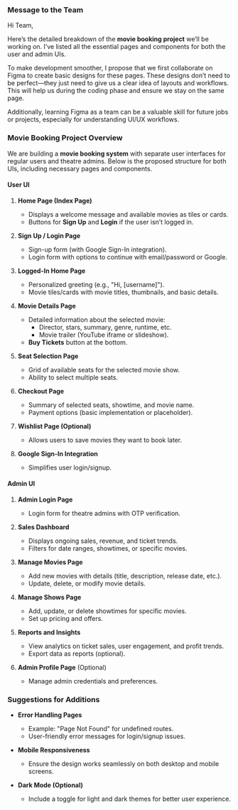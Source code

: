 ### **Message to the Team**

Hi Team,  

Here’s the detailed breakdown of the **movie booking project** we’ll be working on. I’ve listed all the essential pages and components for both the user and admin UIs.  

To make development smoother, I propose that we first collaborate on Figma to create basic designs for these pages. These designs don’t need to be perfect—they just need to give us a clear idea of layouts and workflows. This will help us during the coding phase and ensure we stay on the same page.  

Additionally, learning Figma as a team can be a valuable skill for future jobs or projects, especially for understanding UI/UX workflows.   

### **Movie Booking Project Overview**

We are building a **movie booking system** with separate user interfaces for regular users and theatre admins. Below is the proposed structure for both UIs, including necessary pages and components.

#### **User UI**
1. **Home Page (Index Page)**  
   - Displays a welcome message and available movies as tiles or cards.  
   - Buttons for **Sign Up** and **Login** if the user isn’t logged in.  

2. **Sign Up / Login Page**  
   - Sign-up form (with Google Sign-In integration).  
   - Login form with options to continue with email/password or Google.  

3. **Logged-In Home Page**  
   - Personalized greeting (e.g., "Hi, [username]").  
   - Movie tiles/cards with movie titles, thumbnails, and basic details.  

4. **Movie Details Page**  
   - Detailed information about the selected movie:  
     - Director, stars, summary, genre, runtime, etc.  
     - Movie trailer (YouTube iframe or slideshow).  
   - **Buy Tickets** button at the bottom.  

5. **Seat Selection Page**  
   - Grid of available seats for the selected movie show.  
   - Ability to select multiple seats.  

6. **Checkout Page**  
   - Summary of selected seats, showtime, and movie name.  
   - Payment options (basic implementation or placeholder).  

7. **Wishlist Page (Optional)**  
   - Allows users to save movies they want to book later.  

8. **Google Sign-In Integration**  
   - Simplifies user login/signup.  



#### **Admin UI**
1. **Admin Login Page**  
   - Login form for theatre admins with OTP verification.  

2. **Sales Dashboard**  
   - Displays ongoing sales, revenue, and ticket trends.  
   - Filters for date ranges, showtimes, or specific movies.  

3. **Manage Movies Page**  
   - Add new movies with details (title, description, release date, etc.).  
   - Update, delete, or modify movie details.  

4. **Manage Shows Page**  
   - Add, update, or delete showtimes for specific movies.  
   - Set up pricing and offers.  

5. **Reports and Insights**  
   - View analytics on ticket sales, user engagement, and profit trends.  
   - Export data as reports (optional).  

6. **Admin Profile Page** (Optional)  
   - Manage admin credentials and preferences.  


### **Suggestions for Additions**
- **Error Handling Pages**  
   - Example: "Page Not Found" for undefined routes.  
   - User-friendly error messages for login/signup issues.  

- **Mobile Responsiveness**  
   - Ensure the design works seamlessly on both desktop and mobile screens.  

- **Dark Mode (Optional)**  
   - Include a toggle for light and dark themes for better user experience.